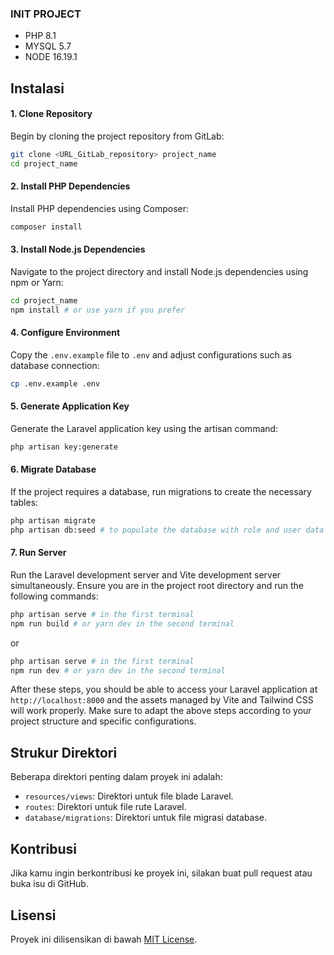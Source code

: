 ### INIT PROJECT
- PHP 8.1
- MYSQL 5.7
- NODE 16.19.1

## Instalasi
#### 1. Clone Repository

Begin by cloning the project repository from GitLab:

```bash
git clone <URL_GitLab_repository> project_name
cd project_name
```

#### 2. Install PHP Dependencies

Install PHP dependencies using Composer:

```bash
composer install
```

#### 3. Install Node.js Dependencies

Navigate to the project directory and install Node.js dependencies using npm or Yarn:

```bash
cd project_name
npm install # or use yarn if you prefer
```

#### 4. Configure Environment

Copy the `.env.example` file to `.env` and adjust configurations such as database connection:

```bash
cp .env.example .env
```

#### 5. Generate Application Key

Generate the Laravel application key using the artisan command:

```bash
php artisan key:generate
```

#### 6. Migrate Database

If the project requires a database, run migrations to create the necessary tables:

```bash
php artisan migrate
php artisan db:seed # to populate the database with role and user data
```

#### 7. Run Server

Run the Laravel development server and Vite development server simultaneously. Ensure you are in the project root directory and run the following commands:

```bash
php artisan serve # in the first terminal
npm run build # or yarn dev in the second terminal
```

or

```bash
php artisan serve # in the first terminal
npm run dev # or yarn dev in the second terminal
```

After these steps, you should be able to access your Laravel application at `http://localhost:8000` and the assets managed by Vite and Tailwind CSS will work properly. Make sure to adapt the above steps according to your project structure and specific configurations.

## Strukur Direktori
Beberapa direktori penting dalam proyek ini adalah:

- `resources/views`: Direktori untuk file blade Laravel.
- `routes`: Direktori untuk file rute Laravel.
- `database/migrations`: Direktori untuk file migrasi database.

## Kontribusi
Jika kamu ingin berkontribusi ke proyek ini, silakan buat pull request atau buka isu di GitHub.

## Lisensi
Proyek ini dilisensikan di bawah [MIT License](LICENSE).
